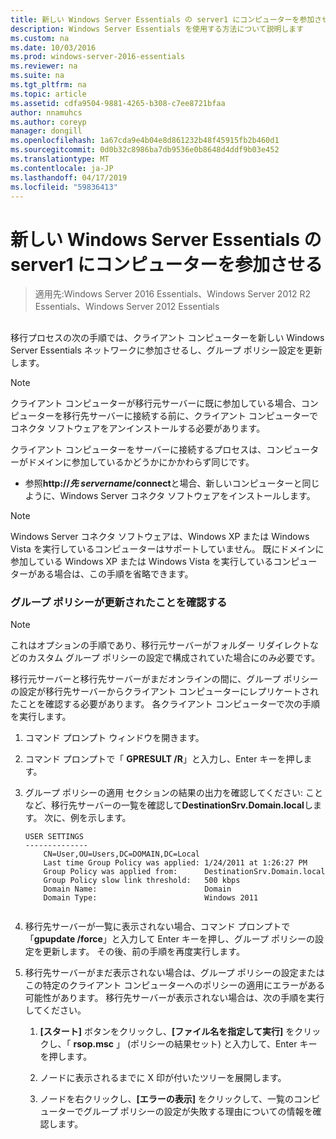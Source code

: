 ```yaml
---
title: 新しい Windows Server Essentials の server1 にコンピューターを参加させる
description: Windows Server Essentials を使用する方法について説明します
ms.custom: na
ms.date: 10/03/2016
ms.prod: windows-server-2016-essentials
ms.reviewer: na
ms.suite: na
ms.tgt_pltfrm: na
ms.topic: article
ms.assetid: cdfa9504-9881-4265-b308-c7ee8721bfaa
author: nnamuhcs
ms.author: coreyp
manager: dongill
ms.openlocfilehash: 1a67cda9e4b04e8d861232b48f45915fb2b460d1
ms.sourcegitcommit: 0d0b32c8986ba7db9536e0b8648d4ddf9b03e452
ms.translationtype: MT
ms.contentlocale: ja-JP
ms.lasthandoff: 04/17/2019
ms.locfileid: "59836413"
---
```

# <a name="join-computers-to-the-new-windows-server-essentials-server1"></a>新しい Windows Server Essentials の server1 にコンピューターを参加させる

>適用先:Windows Server 2016 Essentials、Windows Server 2012 R2 Essentials、Windows Server 2012 Essentials

##  <a name="BKMK_JoinComputers"></a>   
 移行プロセスの次の手順では、クライアント コンピューターを新しい Windows Server Essentials ネットワークに参加させるし、グループ ポリシー設定を更新します。  
  
> [!NOTE]
>  クライアント コンピューターが移行元サーバーに既に参加している場合、コンピューターを移行先サーバーに接続する前に、クライアント コンピューターでコネクタ ソフトウェアをアンインストールする必要があります。  
  
 クライアント コンピューターをサーバーに接続するプロセスは、コンピューターがドメインに参加しているかどうかにかかわらず同じです。  
  
-   参照**http://***先 servername***/connect**と場合、新しいコンピューターと同じように、Windows Server コネクタ ソフトウェアをインストールします。  
  
> [!NOTE]
>  Windows Server コネクタ ソフトウェアは、Windows XP または Windows Vista を実行しているコンピューターはサポートしていません。 既にドメインに参加している Windows XP または Windows Vista を実行しているコンピューターがある場合は、この手順を省略できます。  
  
### <a name="ensure-that-group-policy-has-updated"></a>グループ ポリシーが更新されたことを確認する  
  
> [!NOTE]
>  これはオプションの手順であり、移行元サーバーがフォルダー リダイレクトなどのカスタム グループ ポリシーの設定で構成されていた場合にのみ必要です。  
  
 移行元サーバーと移行先サーバーがまだオンラインの間に、グループ ポリシーの設定が移行先サーバーからクライアント コンピューターにレプリケートされたことを確認する必要があります。 各クライアント コンピューターで次の手順を実行します。  
  
1.  コマンド プロンプト ウィンドウを開きます。  
  
2.  コマンド プロンプトで「 **GPRESULT /R**」と入力し、Enter キーを押します。  
  
3.  グループ ポリシーの適用 セクションの結果の出力を確認してください: ことなど、移行先サーバーの一覧を確認して**DestinationSrv.Domain.local**します。 次に、例を示します。  
  
    ```  
    USER SETTINGS  
    --------------  
        CN=User,OU=Users,DC=DOMAIN,DC=Local  
        Last time Group Policy was applied: 1/24/2011 at 1:26:27 PM  
        Group Policy was applied from:      DestinationSrv.Domain.local  
        Group Policy slow link threshold:   500 kbps  
        Domain Name:                        Domain  
        Domain Type:                        Windows 2011  
  
    ```  
  
4.  移行先サーバーが一覧に表示されない場合、コマンド プロンプトで「**gpupdate /force**」と入力して Enter キーを押し、グループ ポリシーの設定を更新します。 その後、前の手順を再度実行します。  
  
5.  移行先サーバーがまだ表示されない場合は、グループ ポリシーの設定またはこの特定のクライアント コンピューターへのポリシーの適用にエラーがある可能性があります。 移行先サーバーが表示されない場合は、次の手順を実行してください。  
  
    1.  **[スタート]** ボタンをクリックし、**[ファイル名を指定して実行]** をクリックし、「 **rsop.msc** 」 (ポリシーの結果セット) と入力して、Enter キーを押します。  
  
    2.  ノードに表示されるまでに X 印が付いたツリーを展開します。  
  
    3.  ノードを右クリックし、**[エラーの表示]** をクリックして、一覧のコンピューターでグループ ポリシーの設定が失敗する理由についての情報を確認します。

